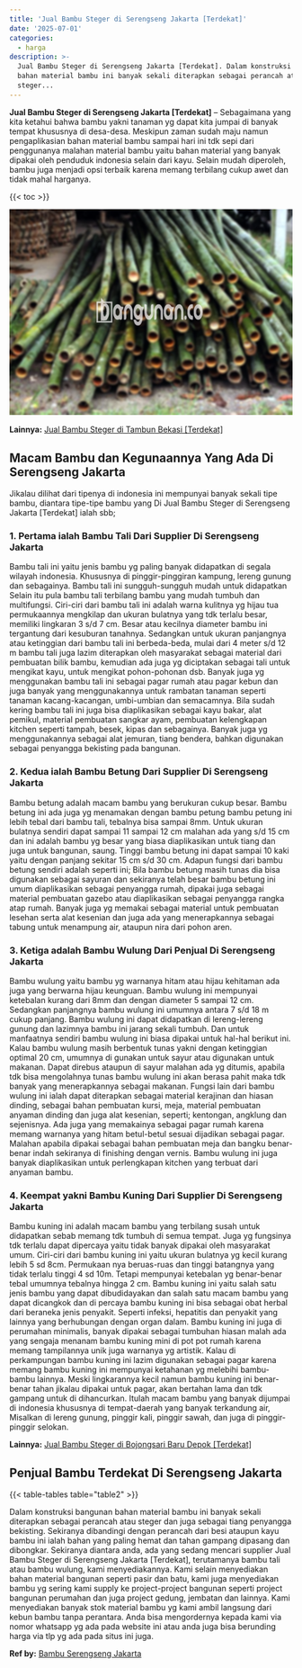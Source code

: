 ```yaml
---
title: 'Jual Bambu Steger di Serengseng Jakarta [Terdekat]'
date: '2025-07-01'
categories:
  - harga
description: >-
  Jual Bambu Steger di Serengseng Jakarta [Terdekat]. Dalam konstruksi bangunan
  bahan material bambu ini banyak sekali diterapkan sebagai perancah atau
  steger...
---
```


**Jual Bambu Steger di Serengseng Jakarta \[Terdekat\]** – Sebagaimana yang kita ketahui bahwa bambu yakni tanaman yg dapat kita jumpai di banyak tempat khususnya di desa-desa. Meskipun zaman sudah maju namun pengaplikasian bahan material bambu sampai hari ini tdk sepi dari penggunanya malahan material bambu yaitu bahan material yang banyak dipakai oleh penduduk indonesia selain dari kayu. Selain mudah diperoleh, bambu juga menjadi opsi terbaik karena memang terbilang cukup awet dan tidak mahal harganya.

{{< toc >}}

![Jual Bambu Steger di Serengseng Jakarta [Terdekat]](/images/jual-bambu-tali-09.png)

**Lainnya:** [Jual Bambu Steger di Tambun Bekasi \[Terdekat\]](https://bambu.bangunan.co/jual-bambu-steger-di-tambun-bekasi-terdekat/)

## Macam Bambu dan Kegunaannya Yang Ada Di Serengseng Jakarta

Jikalau dilihat dari tipenya di indonesia ini mempunyai banyak sekali tipe bambu, diantara tipe-tipe bambu yang Di Jual Bambu Steger di Serengseng Jakarta \[Terdekat\] ialah sbb;

### 1\. Pertama ialah Bambu Tali Dari Supplier Di Serengseng Jakarta

Bambu tali ini yaitu jenis bambu yg paling banyak didapatkan di segala wilayah indonesia. Khususnya di pinggir-pinggiran kampung, lereng gunung dan sebagainya. Bambu tali ini sungguh-sungguh mudah untuk didapatkan Selain itu pula bambu tali terbilang bambu yang mudah tumbuh dan multifungsi. Ciri-ciri dari bambu tali ini adalah warna kulitnya yg hijau tua permukaannya mengkilap dan ukuran bulatnya yang tdk terlalu besar, memiliki lingkaran 3 s/d 7 cm. Besar atau kecilnya diameter bambu ini tergantung dari kesuburan tanahnya. Sedangkan untuk ukuran panjangnya atau ketinggian dari bambu tali ini berbeda-beda, mulai dari 4 meter s/d 12 m bambu tali juga lazim diterapkan oleh masyarakat sebagai material dari pembuatan bilik bambu, kemudian ada juga yg diciptakan sebagai tali untuk mengikat kayu, untuk mengikat pohon-pohonan dsb. Banyak juga yg menggunakan bambu tali ini sebagai pagar rumah atau pagar kebun dan juga banyak yang menggunakannya untuk rambatan tanaman seperti tanaman kacang-kacangan, umbi-umbian dan semacamnya. Bila sudah kering bambu tali ini juga bisa diaplikasikan sebagai kayu bakar, alat pemikul, material pembuatan sangkar ayam, pembuatan kelengkapan kitchen seperti tampah, besek, kipas dan sebagainya. Banyak juga yg menggunakannya sebagai alat jemuran, tiang bendera, bahkan digunakan sebagai penyangga bekisting pada bangunan.

### 2\. Kedua ialah Bambu Betung Dari Supplier Di Serengseng Jakarta

Bambu betung adalah macam bambu yang berukuran cukup besar. Bambu betung ini ada juga yg menamakan dengan bambu petung bambu petung ini lebih tebal dari bambu tali, tebalnya bisa sampai 8mm. Untuk ukuran bulatnya sendiri dapat sampai 11 sampai 12 cm malahan ada yang s/d 15 cm dan ini adalah bambu yg besar yang biasa diaplikasikan untuk tiang dan juga untuk bangunan, saung. Tinggi bambu betung ini dapat sampai 10 kaki yaitu dengan panjang sekitar 15 cm s/d 30 cm. Adapun fungsi dari bambu betung sendiri adalah seperti ini; Bila bambu betung masih tunas dia bisa digunakan sebagai sayuran dan sekiranya telah besar bambu betung ini umum diaplikasikan sebagai penyangga rumah, dipakai juga sebagai material pembuatan gazebo atau diaplikasikan sebagai penyangga rangka atap rumah. Banyak juga yg memakai sebagai material untuk pembuatan lesehan serta alat kesenian dan juga ada yang menerapkannya sebagai tabung untuk menampung air, ataupun nira dari pohon aren.

### 3\. Ketiga adalah Bambu Wulung Dari Penjual Di Serengseng Jakarta

Bambu wulung yaitu bambu yg warnanya hitam atau hijau kehitaman ada juga yang berwarna hijau keunguan. Bambu wulung ini mempunyai ketebalan kurang dari 8mm dan dengan diameter 5 sampai 12 cm. Sedangkan panjangnya bambu wulung ini umumnya antara 7 s/d 18 m cukup panjang. Bambu wulung ini dapat didapatkan di lereng-lereng gunung dan lazimnya bambu ini jarang sekali tumbuh. Dan untuk manfaatnya sendiri bambu wulung ini biasa dipakai untuk hal-hal berikut ini. Kalau bambu wulung masih berbentuk tunas yakni dengan ketinggian optimal 20 cm, umumnya di gunakan untuk sayur atau digunakan untuk makanan. Dapat direbus ataupun di sayur malahan ada yg ditumis, apabila tdk bisa mengolahnya tunas bambu wulung ini akan berasa pahit maka tdk banyak yang menerapkannya sebagai makanan. Fungsi lain dari bambu wulung ini ialah dapat diterapkan sebagai material kerajinan dan hiasan dinding, sebagai bahan pembuatan kursi, meja, material pembuatan anyaman dinding dan juga alat kesenian, seperti; kentongan, angklung dan sejenisnya. Ada juga yang memakainya sebagai pagar rumah karena memang warnanya yang hitam betul-betul sesuai dijadikan sebagai pagar. Malahan apabila dipakai sebagai bahan pembuatan meja dan bangku benar-benar indah sekiranya di finishing dengan vernis. Bambu wulung ini juga banyak diaplikasikan untuk perlengkapan kitchen yang terbuat dari anyaman bambu.

### 4\. Keempat yakni Bambu Kuning Dari Supplier Di Serengseng Jakarta

Bambu kuning ini adalah macam bambu yang terbilang susah untuk didapatkan sebab memang tdk tumbuh di semua tempat. Juga yg fungsinya tdk terlalu dapat dipercaya yaitu tidak banyak dipakai oleh masyarakat umum. Ciri-ciri dari bambu kuning ini yaitu ukuran bulatnya yg kecil kurang lebih 5 sd 8cm. Permukaan nya beruas-ruas dan tinggi batangnya yang tidak terlalu tinggi 4 sd 10m. Tetapi mempunyai ketebalan yg benar-benar tebal umumnya tebalnya hingga 2 cm. Bambu kuning ini yaitu salah satu jenis bambu yang dapat dibudidayakan dan salah satu macam bambu yang dapat dicangkok dan di percaya bambu kuning ini bisa sebagai obat herbal dari beraneka jenis penyakit. Seperti infeksi, hepatitis dan penyakit yang lainnya yang berhubungan dengan organ dalam. Bambu kuning ini juga di perumahan minimalis, banyak dipakai sebagai tumbuhan hiasan malah ada yang sengaja menanam bambu kuning mini di pot pot rumah karena memang tampilannya unik juga warnanya yg artistik. Kalau di perkampungan bambu kuning ini lazim digunakan sebagai pagar karena memang bambu kuning ini mempunyai ketahanan yg melebihi bambu-bambu lainnya. Meski lingkarannya kecil namun bambu kuning ini benar-benar tahan jikalau dipakai untuk pagar, akan bertahan lama dan tdk gampang untuk di dihancurkan. Itulah macam bambu yang banyak dijumpai di indonesia khususnya di tempat-daerah yang banyak terkandung air, Misalkan di lereng gunung, pinggir kali, pinggir sawah, dan juga di pinggir-pinggir selokan.

**Lainnya:** [Jual Bambu Steger di Bojongsari Baru Depok \[Terdekat\]](https://bambu.bangunan.co/jual-bambu-steger-di-bojongsari-baru-depok-terdekat/)

## Penjual Bambu Terdekat Di Serengseng Jakarta

{{< table-tables table="table2" >}}

Dalam konstruksi bangunan bahan material bambu ini banyak sekali diterapkan sebagai perancah atau steger dan juga sebagai tiang penyangga bekisting. Sekiranya dibandingi dengan perancah dari besi ataupun kayu bambu ini ialah bahan yang paling hemat dan tahan gampang dipasang dan dibongkar. Sekiranya diantara anda, ada yang sedang mencari supplier Jual Bambu Steger di Serengseng Jakarta \[Terdekat\], terutamanya bambu tali atau bambu wulung, kami menyediakannya. Kami selain menyediakan bahan material bangunan seperti pasir dan batu, kami juga menyediakan bambu yg sering kami supply ke project-project bangunan seperti project bangunan perumahan dan juga project gedung, jembatan dan lainnya. Kami menyediakan banyak stok material bambu yg kami ambil langsung dari kebun bambu tanpa perantara. Anda bisa mengordernya kepada kami via nomor whatsapp yg ada pada website ini atau anda juga bisa berunding harga via tlp yg ada pada situs ini juga.

**Ref by:** [Bambu Serengseng Jakarta](https://id.wikipedia.org/wiki/Bambu)
